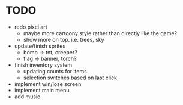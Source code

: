 # TODO

- redo pixel art
    - maybe more cartoony style rather than directly like the game?
    - show more on top. i.e. trees, sky
- update/finish sprites
    - bomb -> tnt, creeper?
    - flag -> banner, torch?
- finish inventory system
    - updating counts for items
    - selection switches based on last click
- implement win/lose screen
- implement main menu
- add music